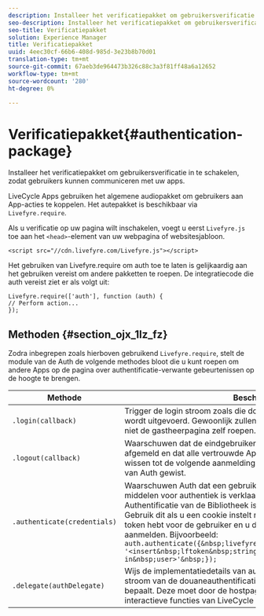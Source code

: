 ```yaml
---
description: Installeer het verificatiepakket om gebruikersverificatie in te schakelen, zodat gebruikers kunnen communiceren met uw apps.
seo-description: Installeer het verificatiepakket om gebruikersverificatie in te schakelen, zodat gebruikers kunnen communiceren met uw apps.
seo-title: Verificatiepakket
solution: Experience Manager
title: Verificatiepakket
uuid: 4eec30cf-66b6-408d-985d-3e23b8b70d01
translation-type: tm+mt
source-git-commit: 67aeb3de964473b326c88c3a3f81ff48a6a12652
workflow-type: tm+mt
source-wordcount: '280'
ht-degree: 0%

---
```



# Verificatiepakket{#authentication-package}

Installeer het verificatiepakket om gebruikersverificatie in te schakelen, zodat gebruikers kunnen communiceren met uw apps.

LiveCycle Apps gebruiken het algemene audiopakket om gebruikers aan App-acties te koppelen. Het autepakket is beschikbaar via `Livefyre.require`.

Als u verificatie op uw pagina wilt inschakelen, voegt u eerst `Livefyre.js` toe aan het `<head>`-element van uw webpagina of websitesjabloon.

```
<script src="//cdn.livefyre.com/Livefyre.js"></script>
```

Het gebruiken van Livefyre.require om auth toe te laten is gelijkaardig aan het gebruiken vereist om andere pakketten te roepen. De integratiecode die auth vereist ziet er als volgt uit:

```
Livefyre.require(['auth'], function (auth) {  
// Perform action... 
});
```

## Methoden {#section_ojx_1lz_fz}

Zodra inbegrepen zoals hierboven gebruikend `Livefyre.require`, stelt de module van de Auth de volgende methodes bloot die u kunt roepen om andere Apps op de pagina over authentificatie-verwante gebeurtenissen op de hoogte te brengen.

| Methode | Beschrijving |
|--- |--- |
| `.login(callback)` | Trigger de login stroom zoals die door geregistreerde AuthDelegate wordt uitgevoerd. Gewoonlijk zullen alleen auth-enabled Apps dit, en niet de gastheerpagina zelf roepen. |
| `.logout(callback)` | Waarschuwen dat de eindgebruiker zich op een externe manier heeft afgemeld en dat alle vertrouwde Apps hun verificatiestatus moeten wissen tot de volgende aanmelding. Hierdoor wordt de interne sessie van Auth gewist. |
| `.authenticate(credentials)` | Waarschuwen Auth dat een gebruiker door één of andere externe middelen voor authentiek is verklaard, en een Token van de Authentificatie van de Bibliotheek is verworven voor de eindgebruiker. Gebruik dit als u een cookie instelt met het token LiveCycle of een token hebt voor de gebruiker en u de gebruiker expliciet wilt aanmelden. Bijvoorbeeld: <br>`auth.authenticate({&nbsp;livefyre:&nbsp;`<br>`'<insert&nbsp;lftoken&nbsp;string&nbsp;for&nbsp;newly&nbsp;logged-in&nbsp;user>'&nbsp;});` |
| `.delegate(authDelegate)` | Wijs de implementatiedetails van authentificatie (bijvoorbeeld, uw stroom van de douaneauthentificatie) aan een voorwerp toe dat u bepaalt. Deze moet door de hostpagina worden aangeroepen om interactieve functies van LiveCycle Apps in te schakelen. |

